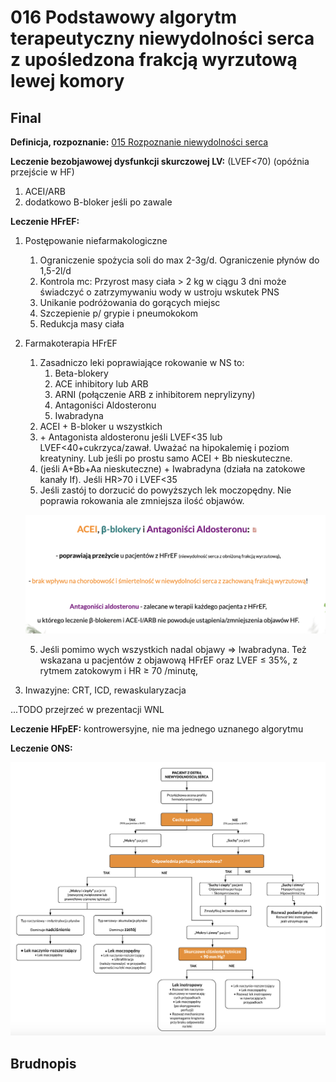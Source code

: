 # 016 Podstawowy algorytm terapeutyczny niewydolności serca z upośledzona frakcją wyrzutową lewej komory

## Final

**Definicja, rozpoznanie:** [015 Rozpoznanie niewydolności serca](./015%20Rozpoznanie%20niewydolności%20serca.md)

**Leczenie bezobjawowej dysfunkcji skurczowej LV:** (LVEF<70) (opóźnia przejście w HF)

1. ACEI/ARB
2. dodatkowo B-bloker jeśli po zawale



**Leczenie HFrEF:** 

1. Postępowanie niefarmakologiczne
   1. Ograniczenie spożycia soli do max 2-3g/d. Ograniczenie płynów do 1,5-2l/d
   2. Kontrola mc: Przyrost masy ciała > 2 kg w ciągu 3 dni może świadczyć o zatrzymywaniu wody w ustroju wskutek PNS
   3. Unikanie podróżowania do gorących miejsc
   4. Szczepienie p/ grypie i pneumokokom
   5. Redukcja masy ciała
   
2. Farmakoterapia HFrEF
   1. Zasadniczo leki poprawiające rokowanie w NS to:
      1. Beta-blokery
      2. ACE inhibitory lub ARB
      3. ARNI (połączenie ARB z inhibitorem neprylizyny)
      4. Antagoniści Aldosteronu
      5. Iwabradyna
   2. ACEI + B-bloker u wszystkich
   3. \+ Antagonista aldosteronu jeśli LVEF<35 lub LVEF<40+cukrzyca/zawał. Uważać na hipokalemię i poziom kreatyniny. Lub jeśli po prostu samo ACEI + Bb nieskuteczne.
   4. (jeśli A+Bb+Aa nieskuteczne) + Iwabradyna (działa na zatokowe kanały If). Jeśli HR>70 i LVEF<35
   5. Jeśli zastój to dorzucić do powyższych lek moczopędny. Nie poprawia rokowania ale zmniejsza ilość objawów.
   
   ![Screenshot 2021-06-27 at 13.38.27](img/Screenshot%202021-06-27%20at%2013.38.27.png)
   
   5. Jeśli pomimo wych wszystkich nadal objawy => Iwabradyna. Też wskazana u pacjentów z objawową HFrEF oraz LVEF ≤ 35%, z rytmem zatokowym i HR ≥ 70 /minutę,
   
3. Inwazyjne: CRT, ICD, rewaskularyzacja

...TODO przejrzeć w prezentacji WNL

**Leczenie HFpEF:** kontrowersyjne, nie ma jednego uznanego algorytmu

**Leczenie ONS:** 

![Screenshot 2021-06-27 at 13.40.29](img/Screenshot%202021-06-27%20at%2013.40.29.png)







## Brudnopis

